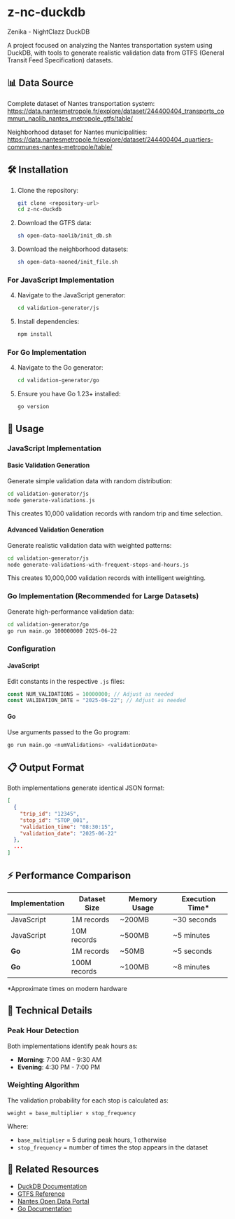# z-nc-duckdb

Zenika - NightClazz DuckDB

A project focused on analyzing the Nantes transportation system using DuckDB, with tools to generate realistic validation data from GTFS (General Transit Feed Specification) datasets.

## 📊 Data Source

Complete dataset of Nantes transportation system: 
https://data.nantesmetropole.fr/explore/dataset/244400404_transports_commun_naolib_nantes_metropole_gtfs/table/

Neighborhood dataset for Nantes municipalities:
https://data.nantesmetropole.fr/explore/dataset/244400404_quartiers-communes-nantes-metropole/table/

## 🛠️ Installation

1. Clone the repository:
   ```bash
   git clone <repository-url>
   cd z-nc-duckdb
   ```

2. Download the GTFS data:
   ```bash
   sh open-data-naolib/init_db.sh
   ```

3. Download the neighborhood datasets:
   ```bash
   sh open-data-naoned/init_file.sh
   ```

### For JavaScript Implementation

4. Navigate to the JavaScript generator:
   ```bash
   cd validation-generator/js
   ```

5. Install dependencies:
   ```bash
   npm install
   ```

### For Go Implementation

4. Navigate to the Go generator:
   ```bash
   cd validation-generator/go
   ```

5. Ensure you have Go 1.23+ installed:
   ```bash
   go version
   ```

## 📝 Usage

### JavaScript Implementation

#### Basic Validation Generation
Generate simple validation data with random distribution:

```bash
cd validation-generator/js
node generate-validations.js
```

This creates 10,000 validation records with random trip and time selection.

#### Advanced Validation Generation
Generate realistic validation data with weighted patterns:

```bash
cd validation-generator/js
node generate-validations-with-frequent-stops-and-hours.js
```

This creates 10,000,000 validation records with intelligent weighting.

### Go Implementation (Recommended for Large Datasets)

Generate high-performance validation data:

```bash
cd validation-generator/go
go run main.go 100000000 2025-06-22
```

### Configuration

#### JavaScript
Edit constants in the respective `.js` files:
```javascript
const NUM_VALIDATIONS = 10000000; // Adjust as needed
const VALIDATION_DATE = "2025-06-22"; // Adjust as needed
```

#### Go
Use arguments passed to the Go program:
```bash
go run main.go <numValidations> <validationDate>
```

## 📋 Output Format

Both implementations generate identical JSON format:

```json
[
  {
    "trip_id": "12345",
    "stop_id": "STOP_001", 
    "validation_time": "08:30:15",
    "validation_date": "2025-06-22"
  },
  ...
]
```

## ⚡ Performance Comparison

| Implementation | Dataset Size | Memory Usage | Execution Time* |
|---------------|--------------|--------------|-----------------|
| JavaScript    | 1M records   | ~200MB       | ~30 seconds     |
| JavaScript    | 10M records  | ~500MB       | ~5 minutes      |
| **Go**        | 1M records   | ~50MB        | ~5 seconds      |
| **Go**        | 100M records | ~100MB       | ~8 minutes      |

*Approximate times on modern hardware

## 🔧 Technical Details

### Peak Hour Detection
Both implementations identify peak hours as:
- **Morning**: 7:00 AM - 9:30 AM  
- **Evening**: 4:30 PM - 7:00 PM

### Weighting Algorithm
The validation probability for each stop is calculated as:
```
weight = base_multiplier × stop_frequency
```
Where:
- `base_multiplier` = 5 during peak hours, 1 otherwise
- `stop_frequency` = number of times the stop appears in the dataset

## 🔗 Related Resources

- [DuckDB Documentation](https://duckdb.org/docs/)
- [GTFS Reference](https://gtfs.org/reference/)
- [Nantes Open Data Portal](https://data.nantesmetropole.fr/)
- [Go Documentation](https://golang.org/doc/)
